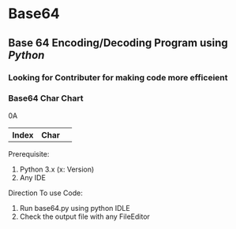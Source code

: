 # Base64
## Base 64 Encoding/Decoding Program using ***Python***

### Looking for Contributer for making code more efficeient 

### Base64 Char Chart
<table>
    <th>Index</th>
    <th>Char</th>
    <td>
        <tr>0</tr><tr>A</tr>
    </td>
</table>

Prerequisite:
<ol>
<li>Python 3.x (x: Version)</li>
<li>Any IDE</li>
</ol>


 Direction To use Code:
 <ol>
 <li>Run base64.py using python IDLE </li>
 <li>Check the output file with any FileEditor</li>
</ol> 